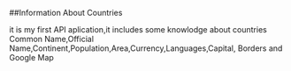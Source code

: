
##Information About Countries 

it is my first API aplication,it includes some knowlodge about countries
Common Name,Official Name,Continent,Population,Area,Currency,Languages,Capital, Borders
and Google Map